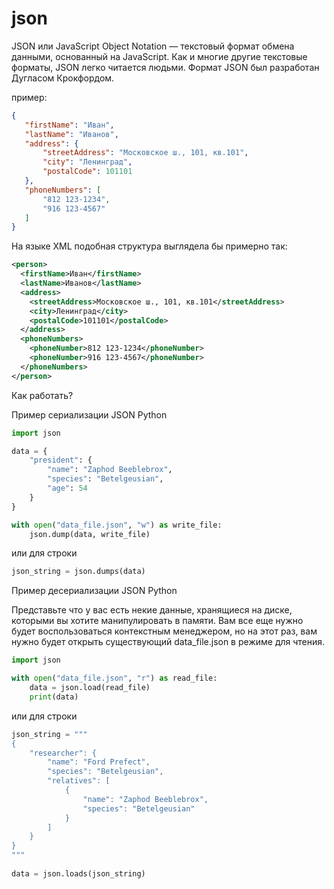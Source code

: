 # json
JSON или JavaScript Object Notation — текстовый формат обмена данными, основанный на JavaScript. Как и многие другие текстовые форматы, JSON легко читается людьми. Формат JSON был разработан Дугласом Крокфордом.

пример:
~~~json
{
   "firstName": "Иван",
   "lastName": "Иванов",
   "address": {
       "streetAddress": "Московское ш., 101, кв.101",
       "city": "Ленинград",
       "postalCode": 101101
   },
   "phoneNumbers": [
       "812 123-1234",
       "916 123-4567"
   ]
}
~~~

На языке XML подобная структура выглядела бы примерно так:
~~~xml
<person>
  <firstName>Иван</firstName>
  <lastName>Иванов</lastName>
  <address>
    <streetAddress>Московское ш., 101, кв.101</streetAddress>
    <city>Ленинград</city>
    <postalCode>101101</postalCode>
  </address>
  <phoneNumbers>
    <phoneNumber>812 123-1234</phoneNumber>
    <phoneNumber>916 123-4567</phoneNumber>
  </phoneNumbers>
</person>
~~~

Как работать?

Пример сериализации JSON Python

~~~Python
import json

data = {
    "president": {
        "name": "Zaphod Beeblebrox",
        "species": "Betelgeusian",
        "age": 54
    }
}

with open("data_file.json", "w") as write_file:
    json.dump(data, write_file)
~~~
или для строки
~~~Python
json_string = json.dumps(data)
~~~

Пример десериализации JSON Python

Представьте что у вас есть некие данные, хранящиеся на диске, которыми вы хотите манипулировать в памяти. Вам все еще нужно будет воспользоваться контекстным менеджером, но на этот раз, вам нужно будет открыть существующий data_file.json в режиме для чтения.

~~~Python
import json

with open("data_file.json", "r") as read_file:
    data = json.load(read_file)
    print(data)
~~~
или для строки
~~~Python
json_string = """
{
    "researcher": {
        "name": "Ford Prefect",
        "species": "Betelgeusian",
        "relatives": [
            {
                "name": "Zaphod Beeblebrox",
                "species": "Betelgeusian"
            }
        ]
    }
}
"""
 
data = json.loads(json_string)
~~~


